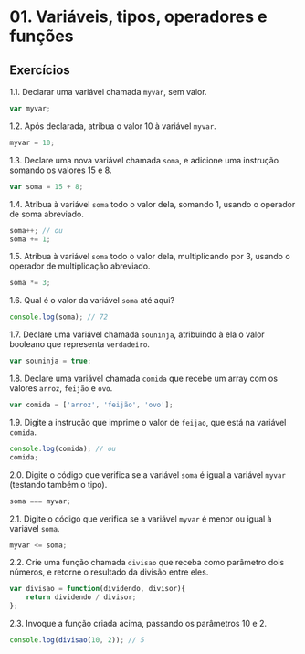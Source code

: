 # 01. Variáveis, tipos, operadores e funções

## Exercícios


1.1. Declarar uma variável chamada `myvar`, sem valor.

```js
var myvar;
```

1.2. Após declarada, atribua o valor 10 à variável `myvar`.

```js
myvar = 10;
```

1.3. Declare uma nova variável chamada `soma`, e adicione uma instrução somando os valores 15 e 8.

```js
var soma = 15 + 8;
```

1.4. Atribua à variável `soma` todo o valor dela, somando 1, usando o operador de soma abreviado.

```js
soma++; // ou
soma += 1;
```

1.5. Atribua à variável `soma` todo o valor dela, multiplicando por 3, usando o operador de multiplicação abreviado.

```js
soma *= 3;
```

1.6. Qual é o valor da variável `soma` até aqui?

```js
console.log(soma); // 72
``` 

1.7. Declare uma variável chamada `souninja`, atribuindo à ela o valor booleano que representa `verdadeiro`.

```js
var souninja = true;
```

1.8. Declare uma variável chamada `comida` que recebe um array com os valores 
`arroz`, `feijão` e `ovo`.

```js
var comida = ['arroz', 'feijão', 'ovo'];
```

1.9. Digite a instrução que imprime o valor de `feijao`, que está na variável `comida`.

```js
console.log(comida); // ou
comida; 
```

2.0. Digite o código que verifica se a variável `soma` é igual a variável `myvar` (testando também o tipo).

```js
soma === myvar;
```

2.1. Digite o código que verifica se a variável `myvar` é menor ou igual à variável `soma`.

```js
myvar <= soma;
```

2.2. Crie uma função chamada `divisao` que receba como parâmetro dois números, e retorne o resultado da divisão entre eles.

```js
var divisao = function(dividendo, divisor){
    return dividendo / divisor;  
};
```

2.3. Invoque a função criada acima, passando os parâmetros 10 e 2.

```js
console.log(divisao(10, 2)); // 5
```
